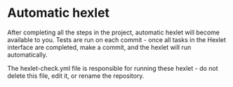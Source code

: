 # Automatic hexlet

After completing all the steps in the project, automatic hexlet will become available to you. Tests are run on each commit - once all tasks in the Hexlet interface are completed, make a commit, and the hexlet will run automatically.

The hexlet-check.yml file is responsible for running these hexlet - do not delete this file, edit it, or rename the repository.
